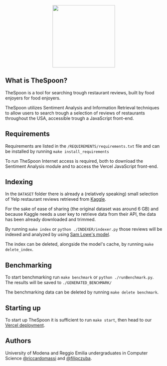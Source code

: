 <div align="center">
  <img width="200" height="200" src="https://github.com/riccardomassi/TheSpoon/blob/main/GUI/public/dark/dark-mode-logo.png">
</div>

## What is TheSpoon?
TheSpoon is a tool for searching trough restaurant reviews, built by food enjoyers for food enjoyers.

TheSpoon utilizes Sentiment Analysis and Information Retrieval techniques to allow users to search trough a selection of reviews of restaurants throughout the USA, accessible trough a JavaScript front-end.

## Requirements
Requirements are listed in the `/REQUIREMENTS/requirements.txt` file and can be installed by running `make install_requirements`

To run TheSpoon Internet access is required, both to download the Sentiment Analysis module and to access the Vercel JavaScript front-end.

## Indexing
In the `DATASET` folder there is already a (relatively speaking) small selection of Yelp restaurant reviews retrieved from [Kaggle](https://www.kaggle.com/datasets/yelp-dataset/yelp-dataset).

For the sake of ease of sharing (the original dataset was around 6 GB) and because Kaggle needs a user key to retrieve data from their API, the data has been already downloaded and trimmed.

By running `make index` or `python ./INDEXER/indexer.py` those reviews will be indexed and analyzed by using [Sam Lowe's model](https://huggingface.co/SamLowe/roberta-base-go_emotions).

The index can be deleted, alongside the model's cache, by running `make delete_index`.

## Benchmarking
To start benchmarking run `make benchmark` or `python ./runBenchmark.py`. The results will be saved to `./GENERATED_BENCHMARK/`

The benchmarking data can be deleted by running `make delete benchmark`.

## Starting up
To start up TheSpoon it is sufficient to run `make start`, then head to our [Vercel deployment](https://thespoon.vercel.app).

## Authors
 University of Modena and Reggio Emilia undergraduates in Computer Science [@riccardomassi](https://github.com/riccardomassi/) and [@filipczuba](https://github.com/filipczuba/).
